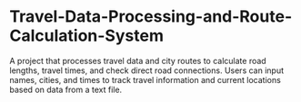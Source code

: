 # Travel-Data-Processing-and-Route-Calculation-System
A project that processes travel data and city routes to calculate road lengths, travel times, and check direct road connections. Users can input names, cities, and times to track travel information and current locations based on data from a text file.
